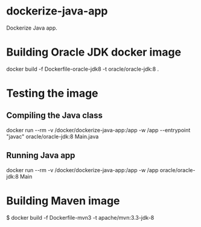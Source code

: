 # dockerize-java-app
Dockerize Java app.

# Building Oracle JDK docker image

docker build -f Dockerfile-oracle-jdk8 -t oracle/oracle-jdk:8 .

# Testing the image

## Compiling the Java class
docker run --rm -v /docker/dockerize-java-app:/app -w /app --entrypoint "javac" oracle/oracle-jdk:8 Main.java

## Running Java app
docker run --rm -v /docker/dockerize-java-app:/app -w /app oracle/oracle-jdk:8 Main

# Building Maven image

$ docker build -f Dockerfile-mvn3 -t apache/mvn:3.3-jdk-8
